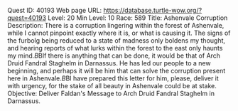 Quest ID: 40193
Web page URL: https://database.turtle-wow.org/?quest=40193
Level: 20
Min Level: 10
Race: 589
Title: Ashenvale Corruption
Description: There is a corruption lingering within the forest of Ashenvale, while I cannot pinpoint exactly where it is, or what is causing it. The signs of the furbolg being reduced to a state of madness only boldens my thought, and hearing reports of what lurks within the forest to the east only haunts my mind.$B$BIf there is anything that can be done, it would be that of Arch Druid Fandral Staghelm in Darnassus. He has led our people to a new beginning, and perhaps it will be him that can solve the corruption present here in Ashenvale.$B$BI have prepared this letter for him, please, deliver it with urgency, for the stake of all beauty in Ashenvale could be at stake.
Objective: Deliver Faldan's Message to Arch Druid Fandral Staghelm in Darnassus.
